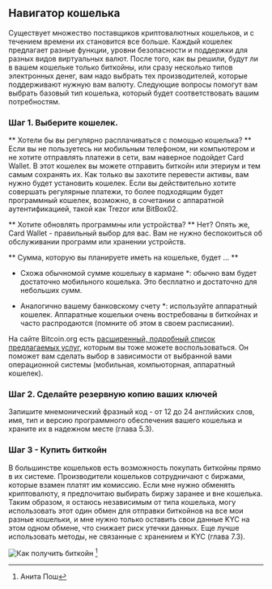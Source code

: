 ## Навигатор кошелька
Существует множество поставщиков криптовалютных кошельков, и с течением времени их становится все больше. Каждый кошелек предлагает разные функции, уровни безопасности и поддержки для разных видов виртуальных валют. После того, как вы решили, будут ли в вашем кошельке только биткойны, или сразу несколько типов электронных денег, вам надо выбрать тех производителей, которые поддерживают нужную вам валюту. 
Следующие вопросы помогут вам выбрать базовый тип кошелька, который будет соответствовать вашим потребностям.

### Шаг 1. Выберите кошелек.
** Хотели бы вы регулярно расплачиваться с помощью кошелька? **
Если вы не пользуетесь ни мобильным телефоном, ни компьютером и не хотите отправлять платежи в сети, вам наверное подойдет Card Wallet. В этот кошелек вы можете отправить биткойн или этериум и тем самым сохранять их. Как только вы захотите перевести активы, вам нужно будет установить кошелек. Если вы действительно хотите совершать регулярные платежи, то более подходящим будет программный кошелек, возможно, в сочетании с аппаратной аутентификацией, такой как Trezor или BitBox02.

** Хотите обновлять программны или устройства? **
Нет? Опять же, Card Wallet - правильный выбор для вас. Вам не нужно беспокоиться об обслуживании программ или хранении устройств.

** Сумма, которую вы планируете иметь на кошельке, будет ... **
* Схожа обычномой сумме кошельку в кармане *: обычно вам будет достаточно мобильного кошелька. Это бесплатно и достаточно для небольших сумм.

* Аналогично вашему банковскому счету *: используйте аппаратный кошелек. Аппаратные кошельки очень востребованы в биткойнах и часто распродаются (помните об этом в своем расписании).

На сайте Bitcoin.org есть [расширенный, подробный список предлагаемых услуг](https://bitcoin.org/en/choose-your-wallet), которым вы тоже можете воспользоваться. Он поможет вам сделать выбор в зависимости от выбранной вами операционной системы (мобильная, компьюторная, аппаратный кошелек).

### Шаг 2. Сделайте резервную копию ваших ключей
Запишите мнемонический фразный код - от 12 до 24 английских слов, имя, тип и версию программного обеспечения вашего кошелька и храните их в надежном месте (глава 5.3).

### Шаг 3 - Купить биткойн
В большинстве кошельков есть возможность покупать биткойны прямо в их системе. Производители кошельков сотрудничают с биржами, которые взамен платят им комиссию. Если мне нужно обменять криптовалюту, я предпочитаю выбирать биржу заранее и вне кошелька. Таким образом, я остаюсь независимым от типа кошелька, могу использовать этот один обмен для отправки биткойнов на все мои разные кошельки, и мне нужно только оставить свои данные KYC на этом одном обмене, что снижает риск утечки данных. Еще лучше использовать методы, не связанные с хранением и KYC (глава 7.3).

![Как получить биткойн](assets/_Buying-methods.png) [^72]

[^72]: Анита Пош
